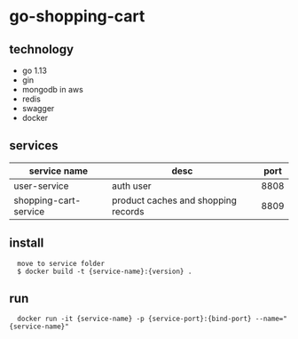 # go-shopping-cart

## technology
* go 1.13
* gin
* mongodb in aws
* redis
* swagger
* docker

## services

|  service name   | desc  | port |
|  ----  | ----  | ----  |
| user-service  | auth user | 8808 |
| shopping-cart-service  | product caches and shopping records | 8809 |

## install
```
  move to service folder
  $ docker build -t {service-name}:{version} .
```

## run
```
  docker run -it {service-name} -p {service-port}:{bind-port} --name="{service-name}"
```
